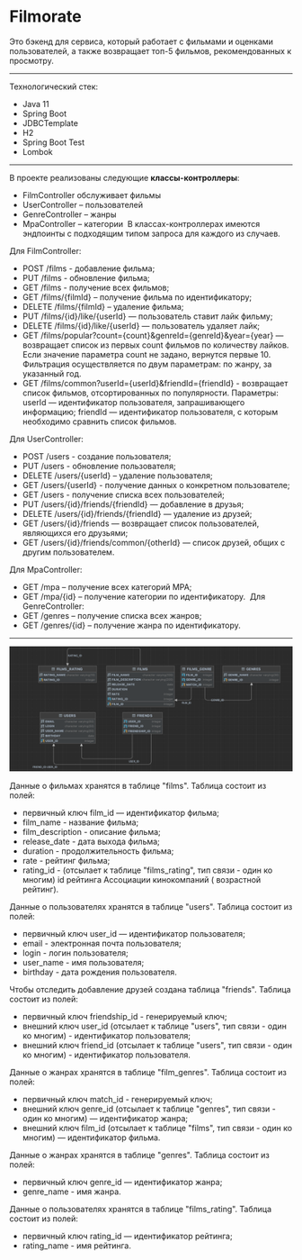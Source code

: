 # Filmorate

Это бэкенд для сервиса, который работает с фильмами и оценками пользователей, а также возвращает топ-5 фильмов, рекомендованных к просмотру. 

____
Технологический стек: 
* Java 11
* Spring Boot
* JDBCTemplate
* H2
* Spring Boot Test
* Lombok
____

В проекте реализованы следующие **классы-контроллеры**:
* FilmController обслуживает фильмы
* UserController – пользователей
* GenreController – жанры
* MpaController – категории 
В классах-контроллерах имеются эндпоинты с подходящим типом запроса для каждого из случаев.

Для FilmController:
* POST /films - добавление фильма;
* PUT /films - обновление фильма;
* GET /films - получение всех фильмов;
* GET /films/{filmId} – получение фильма по идентификатору;
* DELETE /films/{filmId} – удаление фильма;
* PUT /films/{id}/like/{userId} — пользователь ставит лайк фильму;
* DELETE /films/{id}/like/{userId} — пользователь удаляет лайк;
* GET /films/popular?count={count}&genreId={genreId}&year={year} — возвращает список из первых count фильмов по количеству лайков. Если значение параметра count не задано, вернутся первые 10. Фильтрация осуществляется по двум параметрам: по жанру, за указанный год.
* GET /films/common?userId={userId}&friendId={friendId} - возвращает список фильмов, отсортированных по популярности. Параметры: userId — идентификатор пользователя, запрашивающего информацию; friendId — идентификатор пользователя, с которым необходимо сравнить список фильмов.

Для UserController:
* POST /users - создание пользователя;
* PUT /users - обновление пользователя;
* DELETE /users/{userId} – удаление пользователя;
* GET /users/{userId} - получение данных о конкретном пользователе;
* GET /users - получение списка всех пользователей;
* PUT /users/{id}/friends/{friendId} — добавление в друзья;
* DELETE /users/{id}/friends/{friendId} — удаление из друзей;
* GET /users/{id}/friends — возвращает список пользователей, являющихся его друзьями;
* GET /users/{id}/friends/common/{otherId} — список друзей, общих с другим пользователем.

Для MpaController:
* GET /mpa – получение всех категорий MPA;
* GET /mpa/{id} – получение категории по идентификатору. 
Для GenreController:
* GET /genres – получение списка всех жанров;
* GET /genres/{id} – получение жанра по идентификатору.

____

![Схема БД](schema.png)

Данные о фильмах хранятся в таблице "films". Таблица состоит из полей:
- первичный ключ film_id — идентификатор фильма;
- film_name - название фильма;
- film_description - описание фильма;
- release_date - дата выхода фильма;
- duration - продолжительность фильма;
- rate - рейтинг фильма;
- rating_id - (отсылает к таблице "films_rating", тип связи - один ко многим) id рейтинга Ассоциации кинокомпаний (
  возрастной рейтинг).

Данные о пользователях хранятся в таблице "users". Таблица состоит из полей:
- первичный ключ user_id — идентификатор пользователя;
- email - электронная почта пользователя;
- login - логин пользователя;
- user_name - имя пользователя;
- birthday - дата рождения пользователя.

Чтобы отследить добавление друзей создана таблица "friends". Таблица состоит из полей:
- первичный ключ friendship_id - генерируемый ключ;
- внешний ключ user_id (отсылает к таблице "users", тип связи - один ко многим) - идентификатор пользователя;
- внешний ключ friend_id (отсылает к таблице "users", тип связи - один ко многим) - идентификатор пользователя.

Данные о жанрах хранятся в таблице "film_genres". Таблица состоит из полей:
- первичный ключ match_id - генерируемый ключ;
- внешний ключ genre_id (отсылает к таблице "genres", тип связи - один ко многим) — идентификатор жанра;
- внешний ключ film_id (отсылает к таблице "films", тип связи - один ко многим) — идентификатор фильма.

Данные о жанрах хранятся в таблице "genres". Таблица состоит из полей:
- первичный ключ genre_id — идентификатор жанра;
- genre_name - имя жанра.

Данные о пользователях хранятся в таблице "films_rating". Таблица состоит из полей:
- первичный ключ rating_id — идентификатор рейтинга;
- rating_name - имя рейтинга.
   

